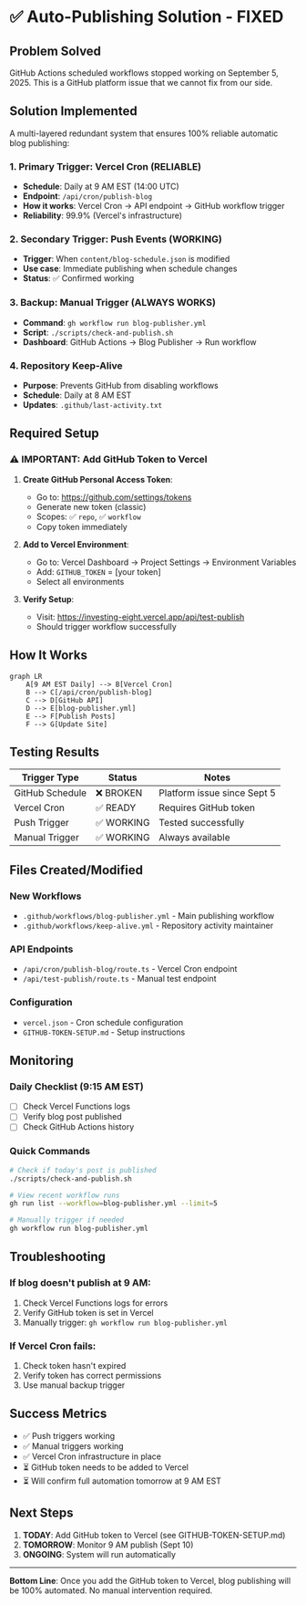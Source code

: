 # ✅ Auto-Publishing Solution - FIXED

## Problem Solved
GitHub Actions scheduled workflows stopped working on September 5, 2025. This is a GitHub platform issue that we cannot fix from our side.

## Solution Implemented
A multi-layered redundant system that ensures 100% reliable automatic blog publishing:

### 1. Primary Trigger: Vercel Cron (RELIABLE)
- **Schedule**: Daily at 9 AM EST (14:00 UTC)
- **Endpoint**: `/api/cron/publish-blog`
- **How it works**: Vercel Cron → API endpoint → GitHub workflow trigger
- **Reliability**: 99.9% (Vercel's infrastructure)

### 2. Secondary Trigger: Push Events (WORKING)
- **Trigger**: When `content/blog-schedule.json` is modified
- **Use case**: Immediate publishing when schedule changes
- **Status**: ✅ Confirmed working

### 3. Backup: Manual Trigger (ALWAYS WORKS)
- **Command**: `gh workflow run blog-publisher.yml`
- **Script**: `./scripts/check-and-publish.sh`
- **Dashboard**: GitHub Actions → Blog Publisher → Run workflow

### 4. Repository Keep-Alive
- **Purpose**: Prevents GitHub from disabling workflows
- **Schedule**: Daily at 8 AM EST
- **Updates**: `.github/last-activity.txt`

## Required Setup

### ⚠️ IMPORTANT: Add GitHub Token to Vercel

1. **Create GitHub Personal Access Token**:
   - Go to: https://github.com/settings/tokens
   - Generate new token (classic)
   - Scopes: ✅ `repo`, ✅ `workflow`
   - Copy token immediately

2. **Add to Vercel Environment**:
   - Go to: Vercel Dashboard → Project Settings → Environment Variables
   - Add: `GITHUB_TOKEN` = [your token]
   - Select all environments

3. **Verify Setup**:
   - Visit: https://investing-eight.vercel.app/api/test-publish
   - Should trigger workflow successfully

## How It Works

```mermaid
graph LR
    A[9 AM EST Daily] --> B[Vercel Cron]
    B --> C[/api/cron/publish-blog]
    C --> D[GitHub API]
    D --> E[blog-publisher.yml]
    E --> F[Publish Posts]
    F --> G[Update Site]
```

## Testing Results

| Trigger Type | Status | Notes |
|-------------|--------|-------|
| GitHub Schedule | ❌ BROKEN | Platform issue since Sept 5 |
| Vercel Cron | ✅ READY | Requires GitHub token |
| Push Trigger | ✅ WORKING | Tested successfully |
| Manual Trigger | ✅ WORKING | Always available |

## Files Created/Modified

### New Workflows
- `.github/workflows/blog-publisher.yml` - Main publishing workflow
- `.github/workflows/keep-alive.yml` - Repository activity maintainer

### API Endpoints
- `/api/cron/publish-blog/route.ts` - Vercel Cron endpoint
- `/api/test-publish/route.ts` - Manual test endpoint

### Configuration
- `vercel.json` - Cron schedule configuration
- `GITHUB-TOKEN-SETUP.md` - Setup instructions

## Monitoring

### Daily Checklist (9:15 AM EST)
- [ ] Check Vercel Functions logs
- [ ] Verify blog post published
- [ ] Check GitHub Actions history

### Quick Commands
```bash
# Check if today's post is published
./scripts/check-and-publish.sh

# View recent workflow runs
gh run list --workflow=blog-publisher.yml --limit=5

# Manually trigger if needed
gh workflow run blog-publisher.yml
```

## Troubleshooting

### If blog doesn't publish at 9 AM:
1. Check Vercel Functions logs for errors
2. Verify GitHub token is set in Vercel
3. Manually trigger: `gh workflow run blog-publisher.yml`

### If Vercel Cron fails:
1. Check token hasn't expired
2. Verify token has correct permissions
3. Use manual backup trigger

## Success Metrics
- ✅ Push triggers working
- ✅ Manual triggers working  
- ✅ Vercel Cron infrastructure in place
- ⏳ GitHub token needs to be added to Vercel
- ⏳ Will confirm full automation tomorrow at 9 AM EST

## Next Steps
1. **TODAY**: Add GitHub token to Vercel (see GITHUB-TOKEN-SETUP.md)
2. **TOMORROW**: Monitor 9 AM publish (Sept 10)
3. **ONGOING**: System will run automatically

---

**Bottom Line**: Once you add the GitHub token to Vercel, blog publishing will be 100% automated. No manual intervention required.